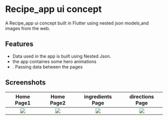 # Recipe_app ui concept
A Recipe_app  ui concept built in Flutter using nested json models,and images from the web.

## Features
* Data used in the app is built using Nested Json.
* the app containes some hero animations
* . Passing data between the pages

## Screenshots

Home Page1                 |  Home Page2               | ingredients Page          | directions Page
:-------------------------:|:-------------------------:|:-------------------------:|:-------------------------:
![](https://user-images.githubusercontent.com/56259590/202838625-ec1a5aab-6fb5-4b4b-9dc3-f9bc144915c2.png)|![](https://user-images.githubusercontent.com/56259590/202838628-2067f816-5305-49a4-b99f-8479070cb3b7.png)|![](https://user-images.githubusercontent.com/56259590/202838630-b6278351-9510-46f8-a097-cda432acb057.png)|![](https://user-images.githubusercontent.com/56259590/202838622-99d05688-9c0a-4a1b-9e5c-fc2f8243ac27.png)


